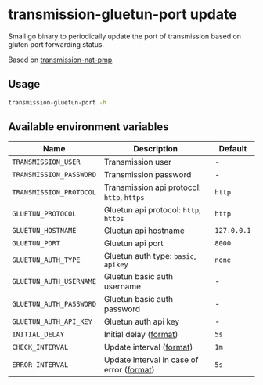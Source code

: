# transmission-gluetun-port update

Small go binary to periodically update the port of transmission based on gluten port forwarding status.

Based on [transmission-nat-pmp](https://github.com/jordanpotter/transmission-nat-pmp).

## Usage

```bash
transmission-gluetun-port -h
```

## Available environment variables

| Name                    | Description                                                                        | Default     |
|-------------------------|------------------------------------------------------------------------------------|-------------|
| `TRANSMISSION_USER`     | Transmission user                                                                  | -           |
| `TRANSMISSION_PASSWORD` | Transmission password                                                              | -           |
| `TRANSMISSION_PROTOCOL` | Transmission api protocol: `http`, `https`                                              | `http`      |
| `GLUETUN_PROTOCOL`      | Gluetun api protocol: `http`, `https`                                              | `http`      |
| `GLUETUN_HOSTNAME`      | Gluetun api hostname                                                               | `127.0.0.1` |
| `GLUETUN_PORT`          | Gluetun api port                                                                   | `8000`      |
| `GLUETUN_AUTH_TYPE`     | Gluetun auth type: `basic`, `apikey`                                               | `none`      |
| `GLUETUN_AUTH_USERNAME` | Gluetun basic auth username                                                        | -           |
| `GLUETUN_AUTH_PASSWORD` | Gluetun basic auth password                                                        | -           |
| `GLUETUN_AUTH_API_KEY`  | Gluetun auth api key                                                               | -           |
| `INITIAL_DELAY`         | Initial delay ([format](https://pkg.go.dev/time#ParseDuration))                    | `5s`        |
| `CHECK_INTERVAL`        | Update interval ([format](https://pkg.go.dev/time#ParseDuration))                  | `1m`        |
| `ERROR_INTERVAL`        | Update interval in case of error ([format](https://pkg.go.dev/time#ParseDuration)) | `5s`        |
